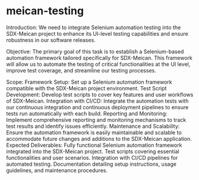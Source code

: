 # meican-testing

Introduction:
We need to integrate Selenium automation testing into the SDX-Meican project to enhance its UI-level testing capabilities and ensure robustness in our software releases.

Objective:
The primary goal of this task is to establish a Selenium-based automation framework tailored specifically for SDX-Meican. This framework will allow us to automate the testing of critical functionalities at the UI level, improve test coverage, and streamline our testing processes.

Scope:
Framework Setup: Set up a Selenium automation framework compatible with the SDX-Meican project environment.
Test Script Development: Develop test scripts to cover key features and user workflows of SDX-Meican.
Integration with CI/CD: Integrate the automation tests with our continuous integration and continuous deployment pipelines to ensure tests run automatically with each build.
Reporting and Monitoring: Implement comprehensive reporting and monitoring mechanisms to track test results and identify issues efficiently.
Maintenance and Scalability: Ensure the automation framework is easily maintainable and scalable to accommodate future changes and additions to the SDX-Meican application.
Expected Deliverables:
Fully functional Selenium automation framework integrated into the SDX-Meican project.
Test scripts covering essential functionalities and user scenarios.
Integration with CI/CD pipelines for automated testing.
Documentation detailing setup instructions, usage guidelines, and maintenance procedures.

